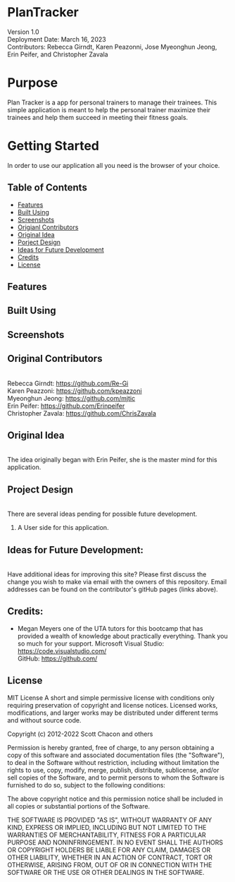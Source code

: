 # PlanTracker

Version 1.0 \
Deployment Date: March 16, 2023  \
Contributors: Rebecca Girndt, Karen Peazonni, Jose Myeonghun Jeong, Erin Peifer, and Christopher Zavala



# Purpose

Plan Tracker is a app for personal trainers to manage their trainees. This simple application is meant to help the personal trainer maximize their trainees and help them succeed in meeting their fitness goals. 


# Getting Started

In order to use our application all you need is the browser of your choice.

## Table of Contents  
  * [Features](#features)
  * [Built Using](#builtusing)
  * [Screenshots](#screenshots)
  * [Origianl Contributors](#origianlcontributors)
  * [Original Idea](#originalidea)
  * [Porject Design](#porjectdesign)
  * [Ideas for Future Development](#ideasforfuturedevelopment)
  * [Credits](#credits)
  * [License](#license)

## Features

## Built Using

## Screenshots




## Original Contributors
 \
Rebecca Girndt: <https://github.com/Re-Gi> \
Karen Peazzoni: https://github.com/kpeazzoni \
Myeonghun Jeong: https://github.com/mjtic \
Erin Peifer: https://github.com/Erinpeifer \
Christopher Zavala: <https://github.com/ChrisZavala> 


## Original Idea

\
The idea originally began with Erin Peifer, she is the master mind for this application. 


## Project Design

\
There are several ideas pending for possible future development.

1) A User side for this application. 


## Ideas for Future Development:
\
Have additional ideas for improving this site? Please first discuss the change you wish to make via email with the owners of this repository. Email addresses can be found on the contributor's gitHub pages (links above).


## Credits:
- Megan Meyers one of the UTA tutors for this bootcamp that has provided a wealth of knowledge about practically everything. Thank you so much for your support. 
Microsoft Visual Studio: <https://code.visualstudio.com/> \
GitHub: <https://github.com/>

## License

MIT License A short and simple permissive license with conditions only requiring preservation of copyright and license notices. Licensed works, modifications, and larger works may be distributed under different terms and without source code.

Copyright (c) 2012-2022 Scott Chacon and others

Permission is hereby granted, free of charge, to any person obtaining a copy of this software and associated documentation files (the "Software"), to deal in the Software without restriction, including without limitation the rights to use, copy, modify, merge, publish, distribute, sublicense, and/or sell copies of the Software, and to permit persons to whom the Software is furnished to do so, subject to the following conditions:

The above copyright notice and this permission notice shall be included in all copies or substantial portions of the Software.

THE SOFTWARE IS PROVIDED "AS IS", WITHOUT WARRANTY OF ANY KIND, EXPRESS OR IMPLIED, INCLUDING BUT NOT LIMITED TO THE WARRANTIES OF MERCHANTABILITY, FITNESS FOR A PARTICULAR PURPOSE AND NONINFRINGEMENT. IN NO EVENT SHALL THE AUTHORS OR COPYRIGHT HOLDERS BE LIABLE FOR ANY CLAIM, DAMAGES OR OTHER LIABILITY, WHETHER IN AN ACTION OF CONTRACT, TORT OR OTHERWISE, ARISING FROM, OUT OF OR IN CONNECTION WITH THE SOFTWARE OR THE USE OR OTHER DEALINGS IN THE SOFTWARE.